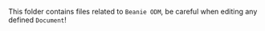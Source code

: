 This folder contains files related to `Beanie ODM`, be careful when editing any defined `Document`! 
